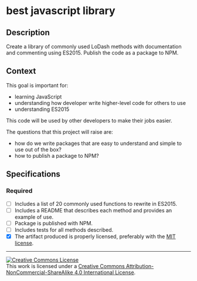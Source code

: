 # best javascript library

## Description

Create a library of commonly used LoDash methods with documentation and commenting using ES2015. Publish the code as a package to NPM.

## Context

This goal is important for:
- learning JavaScript 
- understanding how developer write higher-level code for others to use
- understanding ES2015

This code will be used by other developers to make their jobs easier.

The questions that this project will raise are:
- how do we write packages that are easy to understand and simple to use out of the box?
- how to publish a package to NPM?

## Specifications

### Required

- [ ] Includes a list of 20 commonly used functions to rewrite in ES2015.
- [ ] Includes a README that describes each method and provides an example of use. 
- [ ] Package is published with NPM.
- [ ] Includes tests for all methods described.
- [x] The artifact produced is properly licensed, preferably with the [MIT license][mit-license].

---

<!-- LICENSE -->

<a rel="license" href="http://creativecommons.org/licenses/by-nc-sa/4.0/"><img alt="Creative Commons License" style="border-width:0" src="https://i.creativecommons.org/l/by-nc-sa/4.0/80x15.png" /></a>
<br />This work is licensed under a <a rel="license" href="http://creativecommons.org/licenses/by-nc-sa/4.0/">Creative Commons Attribution-NonCommercial-ShareAlike 4.0 International License</a>.

[mit-license]: https://opensource.org/licenses/MIT
